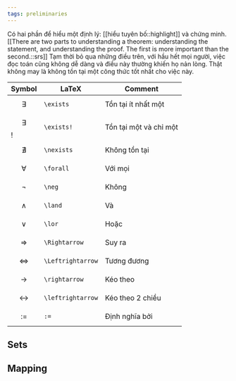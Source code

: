 ```yaml
---
tags: preliminaries
---
```

Có hai phần để hiểu một định lý: [[hiểu tuyên bố::highlight]] và chứng minh.[[There are two parts to understanding a theorem: understanding the statement, and understanding the proof. The first is more important than the second.::srs]] Tạm thời bỏ qua những điều trên, với hầu hết mọi người, việc đọc toán cũng không dễ dàng và điều này thường khiến họ nản lòng. Thật không may là không tồn tại một công thức tốt nhất cho việc này. 

Symbol | LaTeX | Comment
--- | --- | ---
$$ \exists $$ | `\exists` | Tồn tại ít nhất một
$$ \exists $$! | `\exists!` | Tồn tại một và chỉ một
$$ \nexists $$ | `\nexists` | Không tồn tại
$$ \forall $$ | `\forall` | Với mọi
$$ \neg $$ | `\neg` | Không
$$ \land $$ | `\land` | Và
$$ \lor $$ | `\lor` | Hoặc
$$ \Rightarrow $$ | `\Rightarrow` | Suy ra
$$ \Leftrightarrow $$ | `\Leftrightarrow` | Tương đương
$$ \rightarrow $$ | `\rightarrow` | Kéo theo
$$ \leftrightarrow $$ | `\leftrightarrow` | Kéo theo 2 chiều
$$ := $$ | `:=` | Định nghĩa bởi


## Sets

## Mapping
